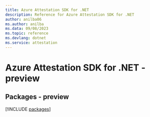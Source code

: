 ```yaml
---
title: Azure Attestation SDK for .NET
description: Reference for Azure Attestation SDK for .NET
author: anilba06
ms.author: anilba
ms.data: 09/08/2023
ms.topic: reference
ms.devlang: dotnet
ms.service: attestation
---
```

# Azure Attestation SDK for .NET - preview
## Packages - preview
[!INCLUDE [packages](attestation-index.md)]